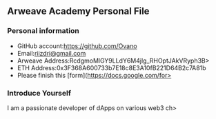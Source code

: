 ## Arweave Academy Personal File

### Personal information

- GitHub account:https://github.com/Ovano
- Email:riizdri@gmail.com
- Arweave Address:RcdgmoMlGY9LLdY6M4jlg_RHOptJAkVRyph3B>
- ETH Address:0x3F368A600733b7E18c8E3A10fB221D64B2c7A81b
- Please finish this [form](https://docs.google.com/for>

### Introduce Yourself
I am a passionate developer of dApps on various web3 ch>
